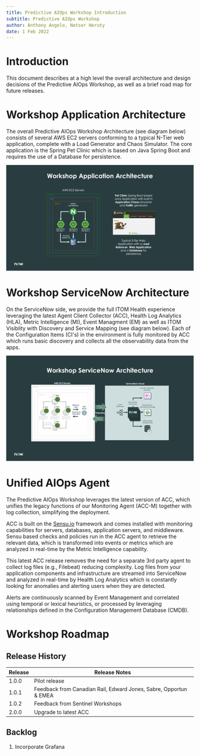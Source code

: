 ```yaml
---
title: Predictive AIOps Workshop Introduction
subtitle: Predictive AIOps Workshop
author: Anthony Angelo, Netser Heruty
date: 1 Feb 2022
---
```


# Introduction

This document describes at a high level the overall architecture and design decisions of the Predictive AIOps Workshop, as well as a brief road map for future releases.

# Workshop Application Architecture

The overall Predictive AIOps Workshop Architecture (see diagram below) consists of several AWS EC2 servers conforming to a typical N-Tier web application, complete with a Load Generator and Chaos Simulator. The core application is the Spring Pet Clinic which is based on Java Spring Boot and requires the use of a Database for persistence.

![image](workshop-app-arch.png)

# Workshop ServiceNow Architecture

On the ServiceNow side, we provide the full ITOM Health experience leveraging the latest Agent Client Collector (ACC), Health Log Analytics (HLA), Metric Intelligence (MI), Event Managment (EM) as well as ITOM Visiblity with Discovery and Service Mapping (see diagram below). Each of the Configuration Items (CI's) in the environment is fully monitored by ACC which runs basic discovery and collects all the observability data from the apps.

![image](workshop-sn-arch.png)

# Unified AIOps Agent

The Predictive AIOps Workshop leverages the latest version of ACC, which unifies the legacy functions of our Monitoring Agent (ACC-M) together with log collection, simplifying the deployment.

ACC is built on the [Sensu.io](https://sensu.io) framework and comes installed with monitoring capabilities for servers, databases, application servers, and middleware. Sensu based checks and policies run in the ACC agent to retrieve the relevant data, which is transformed into events or metrics which are analyzed in real-time by the Metric Intelligence capability. 

This latest ACC release removes the need for a separate 3rd party agent to collect log files (e.g., Filebeat) reducing complexity. Log files from your application components and infrastructure are streamed into ServiceNow and analyzed in real-time by Health Log Analytics which is constantly looking for anomalies and alerting users when they are detected. 

Alerts are continuously scanned by Event Management and correlated using temporal or lexical heuristics, or processed by leveraging relationships defined in the Configuration Management Database (CMDB).

# Workshop Roadmap

## Release History

| Release | Release Notes |
| ------- | ------------- |
| 1.0.0   | Pilot release | 
| 1.0.1   | Feedback from Canadian Rail, Edward Jones, Sabre, Opportun & EMEA |
| 1.0.2   | Feedback from Sentinel Workshops |
| 2.0.0   | Upgrade to latest ACC |

## Backlog

1. Incorporate Grafana